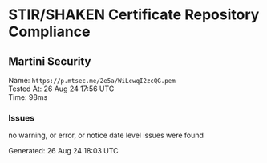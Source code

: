 # STIR/SHAKEN Certificate Repository Compliance

## Martini Security

Name: `https://p.mtsec.me/2e5a/WiLcwqI2zcQG.pem`\
Tested At: 26 Aug 24 17:56 UTC\
Time: 98ms

### Issues

no warning, or error, or notice date level issues were found

Generated: 26 Aug 24 18:03 UTC